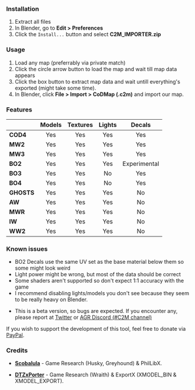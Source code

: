 ### Installation
1. Extract all files
2. In Blender, go to **Edit > Preferences**
3. Click the `Install...` button and select **C2M_IMPORTER.zip**

### Usage
1. Load any map (preferrably via private match)
2. Click the circle arrow button to load the map and wait till map data appears
3. Click the box button to extract map data and wait untill everything's exported (might take some time).
4. In Blender, click **File > Import > CoDMap (.c2m)** and import our map.

### Features

|                |     Models     |    Textures    |     Lights     |     Decals     |
| -------------  | :-----------:  | :-----------:  | :-----------:  | :-----------:  |
|    **COD4**    |      Yes       |      Yes       |      Yes       |      Yes       |
|    **MW2**     |      Yes       |      Yes       |      Yes       |      Yes       |
|    **MW3**     |      Yes       |      Yes       |      Yes       |      Yes       |
|    **BO2**     |      Yes       |      Yes       |      Yes       |  Experimental  |
|    **BO3**     |      Yes       |      Yes       |      No        |      Yes       |
|    **BO4**     |      Yes       |      Yes       |      No        |      Yes       |
|   **GHOSTS**   |      Yes       |      Yes       |      Yes       |      No        |
|    **AW**      |      Yes       |      Yes       |      Yes       |      No        |
|    **MWR**     |      Yes       |      Yes       |      Yes       |      No        |
|    **IW**      |      Yes       |      Yes       |      Yes       |      No        |
|    **WW2**     |      Yes       |      Yes       |      Yes       |      No        |

### Known issues
- BO2 Decals use the same UV set as the base material below them so some might look weird
- Light power might be wrong, but most of the data should be correct
- Some shaders aren't supported so don't expect 1:1 accuracy with the game
- I recommend disabling lights/models you don't see because they seem to be really heavy on Blender.


* This is a beta version, so bugs are expected. If you encounter any, please report at [Twitter](https://twitter.com/SHEILANff) or [AGR Discord (#C2M channel)](https://discord.gg/JcEvDBH)


If you wish to support the development of this tool, feel free to donate via [PayPal](https://paypal.me/ksheilan).


### Credits

- [**Scobalula**](https://github.com/Scobalula) - Game Research (Husky, Greyhound) & PhilLibX.

- [**DTZxPorter**](https://github.com/dtzxporter) - Game Research (Wraith) & ExportX (XMODEL_BIN & XMODEL_EXPORT).
